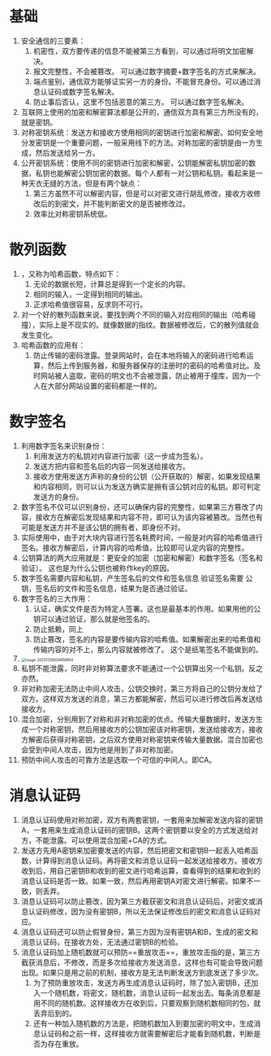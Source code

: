 # 基础

1. 安全通信的三要素：
   1. 机密性，双方要传递的信息不能被第三方看到，可以通过将明文加密解决。
   2. 报文完整性，不会被篡改。 可以通过数字摘要+数字签名的方式来解决。
   3. 端点鉴别，通信双方能够证实另一方的身份。不能冒充身份。可以通过消息认证码或数字签名解决。
   4. 防止事后否认，这里不包括恶意的第三方。       可以通过数字签名解决。
2. 互联网上使用的加密和解密算法都是公开的，通信双方具有第三方所没有的，就是密钥。
3. 对称密钥系统：发送方和接收方使用相同的密钥进行加密和解密。如何安全地分发密钥是一个重要问题，一般采用线下的方法。对称加密的密钥是由一方生成，然后发送给另一方。
4. 公开密钥系统：使用不同的密钥进行加密和解密，公钥能解密私钥加密的数据，私钥也能解密公钥加密的数据。每个人都有一对公钥和私钥。看起来是一种天衣无缝的方法，但是有两个缺点：
   1. 第三方虽然不可以解密内容，但是可以对密文进行胡乱修改，接收方收修改后的到密文，并不能判断密文的是否被修改过。
   2. 效率比对称密钥系统低。

# 散列函数

1. ，又称为哈希函数，特点如下：
   1. 无论的数据长短，计算总是得到一个定长的内容。
   2. 相同的输入，一定得到相同的输出。
   3. 正求哈希值很容易，反求则不可行。
2. 对一个好的散列函数来说，要找到两个不同的输入对应相同的输出（哈希碰撞），实际上是不现实的。就像数据的指纹。数据被修改后，它的散列值就会发生变化。
3. 哈希函数的应用有：
   1. 防止传输的密码泄露。登录网站时，会在本地将输入的密码进行哈希运算，然后上传到服务器，和服务器保存的注册时的密码的哈希值对比。及时网站被人盗取，密码的明文也不会被泄露，防止被用于撞库，因为一个人在大部分网站设置的密码都是一样的。

# 数字签名

1. 利用数字签名来识别身份：
   1. 利用发送方的私钥对内容进行加密（这一步成为签名）。
   2. 发送方把内容和签名后的内容一同发送给接收方。
   3. 接收方使用发送方声称的身份的公钥（公开获取的）解密，如果发现结果和内容相同，则可以认为发送方确实是拥有该公钥对应的私钥。即可判定发送方的身份。
2. 数字签名不仅可以识别身份，还可以确保内容的完整性，如果第三方篡改了内容，接收方在解密后发现结果和内容不符，即可认为该内容被篡改。当然也有可能是发送方并不是该公钥的拥有者，即身份不对。
3. 实际使用中，由于对大块内容进行签名耗费时间，一般是对内容的哈希值进行签名。接收方解密后，计算内容的哈希值，比较即可认定内容的完整性。
4. 公钥算法的两大应用就是：更安全的加密（加密和解密）和数字签名（签名和验证）。     这也是为什么公钥也被称作key的原因。
5. 数字签名需要内容和私钥，产生签名后的文件和签名信息        验证签名需要  公钥，签名后的文件和签名信息，结果为是否通过验证。
6. 数字签名的三大作用：
   1. 认证，确实文件是否为特定人签署。这也是最基本的作用。如果用他的公钥可以通过验证，那么就是他签名的。
   2. 防止抵赖，同上
   3. 防止篡改，签名的内容是要传输内容的哈希值。如果解密出来的哈希值和传输内容的对不上，那么内容就被修改了。        这个是纸笔签名不能做到的。
7. <img src="加解密基础.assets/image-20210128004956954.png" alt="image-20210128004956954" style="zoom:50%;" />
8. 私钥不能泄露，同时非对称算法要求不能通过一个公钥算出另一个私钥。反之亦然。
10. 非对称加密无法防止中间人攻击，公钥交换时，第三方将自己的公钥分发给了双方。这样双方发送的消息，第三方都能解密，然后可以进行修改后再发送给接收方。
11. 混合加密，分别用到了对称和非对称加密的优点。传输大量数据时，发送方生成一个对称密钥，然后用接收方的公钥加密该对称密钥，发送给接收方，接收方解密后获得对称密钥，之后双方使用对称密钥来传输大量数据。混合加密也会受到中间人攻击，因为他是用到了非对称加密。
12. 预防中间人攻击的可靠方法是选取一个可信的中间人。即CA。

# 消息认证码

1. 消息认证码使用对称加密，双方有两套密钥，一套用来加解密发送内容的密钥A，一套用来生成消息认证码的密钥B。这两个密钥要以安全的方式发送给对方，不能泄露。可以使用混合加密+CA的方式。
2. 发送方先用A密钥来加密要发送的内容，然后把密文和密钥B一起丢入哈希函数，计算得到消息认证码。再将密文和消息认证码一起发送给接收方。接收方收到后，用自己密钥B和收到的密文进行哈希运算，查看得到的结果和收到的消息认证码是否一致。如果一致，然后再用密钥A对密文进行解密。如果不一致，则丢弃。
3. 消息认证码可以防止篡改，因为第三方截获密文和消息认证码后，对密文或消息认证码修改，因为没有密钥B，所以无法保证修改后的密文和消息认证码对应。
4. 消息认证码还可以防止假冒身份，第三方因为没有密钥A和B，生成的密文和消息认证码，在接收方处，无法通过密钥B的检验。
5. 消息认证码加上随机数就可以预防==重放攻击==，重放攻击指的是，第三方截获消息后，不修改，而是多次给接收方发送消息，这样也有可能会导致问题出现。如果只是用之前的机制，接收方是无法判断发送方到底发送了多少次。
   1. 为了预防重放攻击，发送方再生成消息认证码时，除了加入密钥B，还加入一个随机数，将密文，随机数，消息认证码一起发出去。每条消息都是用不同的随机数。这样接收方在收到后，只要观察到随机数相同的包，就丢弃后到的。
   2. 还有一种加入随机数的方法是，把随机数加入到要加密的明文中，生成消息认证码和之前一样，这样接收方就需要解密后才能看到随机数，判断是否为存在重放。
